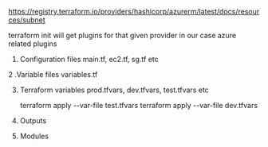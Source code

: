 https://registry.terraform.io/providers/hashicorp/azurerm/latest/docs/resources/subnet

terraform init
will get plugins for that given provider in our case azure related plugins

1. Configuration files
    main.tf, ec2.tf, sg.tf etc


2 .Variable files
    variables.tf

3. Terraform variables
    prod.tfvars, dev.tfvars, test.tfvars etc

    terraform apply --var-file test.tfvars
    terraform apply --var-file dev.tfvars

4. Outputs

5. Modules
